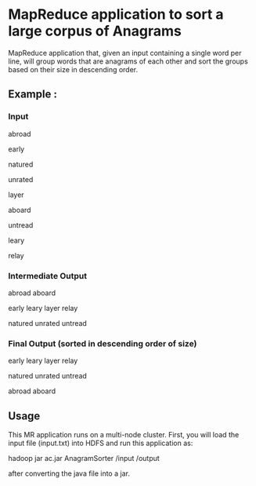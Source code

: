 # MapReduce application to sort a large corpus of Anagrams
MapReduce application that, given an input containing a single word per line, will group words that are anagrams of each other and sort the groups based on their size in descending order.

## Example :

### Input

abroad

early

natured

unrated

layer

aboard

untread

leary

relay

### Intermediate Output

abroad aboard

early leary layer relay

natured unrated untread

### Final Output (sorted in descending order of size)

early leary layer relay

natured unrated untread

abroad aboard

## Usage
This MR application runs on a multi-node cluster. First, you will load the input file (input.txt) into HDFS and run this application as:

hadoop jar ac.jar AnagramSorter /input /output

after converting the java file into a jar.
